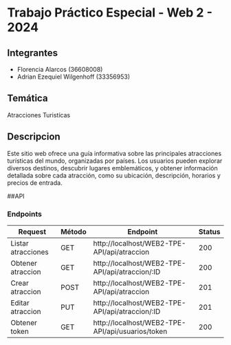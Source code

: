 # Trabajo Práctico Especial - Web 2 - 2024

## Integrantes
- Florencia Alarcos (36608008)
- Adrian Ezequiel Wilgenhoff (33356953)
 
## Temática
Atracciones Turistícas

## Descripcion
Este sitio web ofrece una guía informativa sobre las principales atracciones turísticas del mundo, organizadas por países. Los usuarios pueden explorar diversos destinos, descubrir lugares emblemáticos, y obtener información detallada sobre cada atracción, como su ubicación, descripción, horarios y precios de entrada.

##API

### Endpoints 
|       Request         | Método |                    Endpoint                       | Status |
|-----------------------|--------|---------------------------------------------------|--------|
| Listar atracciones    | GET    | http://localhost/WEB2-TPE-API/api/atraccion       | 200    |
| Obtener atraccion     | GET    | http://localhost/WEB2-TPE-API/api/atraccion/:ID   | 200    |
| Crear atraccion       | POST   | http://localhost/WEB2-TPE-API/api/atraccion       | 201    |
| Editar atraccion      | PUT    | http://localhost/WEB2-TPE-API/api/atraccion/:ID   | 201    |
| Obtener token         | GET    | http://localhost/WEB2-TPE-API/api/usuarios/token  | 200    | 

